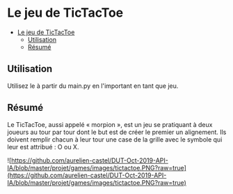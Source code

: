# Le jeu de TicTacToe
- [Le jeu de TicTacToe](#le-jeu-de-tictactoe)
  - [Utilisation](#utilisation)
  - [Résumé](#r%c3%a9sum%c3%a9)

## Utilisation
Utilisez le à partir du main.py en l'important en tant que jeu.

## Résumé
Le TicTacToe, aussi appelé « morpion », est un jeu se pratiquant à deux joueurs au tour par tour dont le but est de créer le premier un alignement. Ils doivent remplir chacun à leur tour une case de la grille avec le symbole qui leur est attribué : O ou X.

![https://github.com/aurelien-castel/DUT-Oct-2019-API-IA/blob/master/projet/games/images/tictactoe.PNG?raw=true](https://github.com/aurelien-castel/DUT-Oct-2019-API-IA/blob/master/projet/games/images/tictactoe.PNG?raw=true)